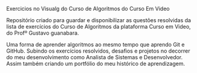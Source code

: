 Exercicios no Visualg do Curso de Algoritmos do Curso Em Video



Repositório criado para guardar e disponibilizar as questões resolvidas da lista de exercícios do Curso de Algoritmos da plataforma Curso em Video, do Profº Gustavo guanabara.

Uma forma de aprender algoritmos ao mesmo tempo que aprendo Git e GitHub. Subindo os exercícios resolvidos, desafios e projetos no decorrer do meu desenvolvimento como Analista de Sistemas e Desenvolvedor. Assim também criando um portfólio do meu histórico de aprendizagem.

